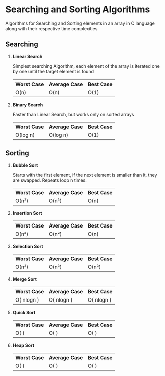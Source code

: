 <h1> Searching and Sorting Algorithms </h1>
<p> Algorithms for Searching and Sorting elements in an array in C language along with their respective time complexities</p>

<h2> Searching </h2>
<ol>
  <li><b> Linear Search </b> 
    <p>Simplest searching Algorithm, each element of the array is iterated one by one until the target element is found</p>
    <table>
      <tr>
        <th>Worst Case</th>
        <th>Average Case</th>
        <th>Best Case</th>
      </tr>
      <tr>
        <td>O(n)</td>
        <td>O(n)</td>
        <td>O(1)</td>
      </tr>
    </table>
  </li>

  <li><b> Binary Search </b>
    <p>Faster than Linear Search, but works only on sorted arrays</p>
    <table>
      <tr>
        <th>Worst Case</th>
        <th>Average Case</th>
        <th>Best Case</th>
      </tr>
      <tr>
        <td>O(log n)</td>
        <td>O(log n)</td>
        <td>O(1)</td>
      </tr>
    </table>
  </li>
</ol>


<h2> Sorting </h2>
<ol>
  <li><b> Bubble Sort </b>
    <p> Starts with the first element, if the next element is smaller than it, they are swapped. Repeats loop n times. </p>
  <table>
    <tr>
      <th>Worst Case</th>
      <th>Average Case</th>
      <th>Best Case</th>
    </tr>
    <tr>
      <td>O(n²)</td>
      <td>O(n²)</td>
      <td>O(n)</td>
    </tr>
  </table>
  </li>
  
   <li><b> Insertion Sort </b>
  <table>
    <tr>
      <th>Worst Case</th>
      <th>Average Case</th>
      <th>Best Case</th>
    </tr>
    <tr>
      <td>O(n²)</td>
      <td>O(n²)</td>
      <td>O(n)</td>
    </tr>
  </table>
  </li>

  <li><b> Selection Sort </b>
  <table>
    <tr>
      <th>Worst Case</th>
      <th>Average Case</th>
      <th>Best Case</th>
    </tr>
    <tr>
      <td>O(n²)</td>
      <td>O(n²)</td>
      <td>O(n²)</td>
    </tr>
  </table>
  </li>

  <li><b> Merge Sort </b>
  <table>
    <tr>
      <th>Worst Case</th>
      <th>Average Case</th>
      <th>Best Case</th>
    </tr>
    <tr>
      <td>O( nlogn )</td>
      <td>O( nlogn )</td>
      <td>O( nlogn )</td>
    </tr>
  </table>
  </li>

  <li><b> Quick Sort </b>
  <table>
    <tr>
      <th>Worst Case</th>
      <th>Average Case</th>
      <th>Best Case</th>
    </tr>
    <tr>
      <td>O( )</td>
      <td>O( )</td>
      <td>O( )</td>
    </tr>
  </table>
  </li>

  <li><b> Heap Sort </b>
  <table>
    <tr>
      <th>Worst Case</th>
      <th>Average Case</th>
      <th>Best Case</th>
    </tr>
    <tr>
      <td>O( )</td>
      <td>O( )</td>
      <td>O( )</td>
    </tr>
  </table>
  </li>
</ol>
